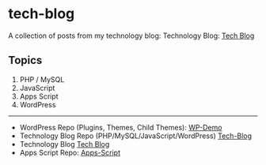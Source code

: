 # tech-blog

A collection of posts from my technology blog: Technology Blog: [Tech Blog](https://maplesyrupweb.com/)

## Topics

1) PHP / MySQL
2) JavaScript
3) Apps Script
4) WordPress

***

* WordPress Repo (Plugins, Themes, Child Themes):  [WP-Demo](https://github.com/maplesyrupweb/wp-demo)
* Technology Blog Repo (PHP/MySQL/JavaScript/WordPress) [Tech-Blog](https://github.com/maplesyrupweb/tech-blog/)
* Technology Blog [Tech Blog](https://maplesyrupweb.com/)
* Apps Script Repo: [Apps-Script](https://github.com/maplesyrupweb/apps-scripts)
